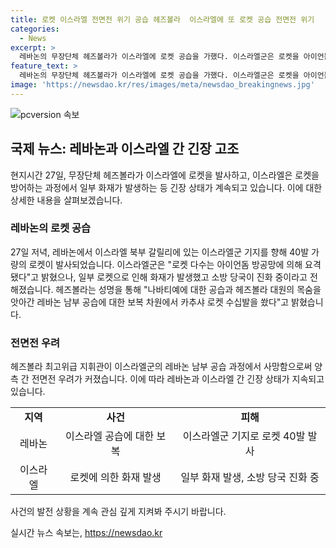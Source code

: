 ```yaml
---
title: 로켓 이스라엘 전면전 위기 공습 헤즈볼라  이스라엘에 또 로켓 공습 전면전 위기
categories:
  - News
excerpt: >
  레바논의 무장단체 헤즈볼라가 이스라엘에 로켓 공습을 가했다. 이스라엘군은 로켓을 아이언돔 방공망으로 대부분 요격했지만 화재가 발생했다고 전했다. 헤즈볼라는 보복 차원에서 이 공습을 실행했다고 밝혔다. 최근 이스라엘군과의 대치로 양측 간 전면전 우려가 높아지고 있다. (150자)
feature_text: >
  레바논의 무장단체 헤즈볼라가 이스라엘에 로켓 공습을 가했다. 이스라엘군은 로켓을 아이언돔 방공망으로 대부분 요격했지만 화재가 발생했다고 전했다. 헤즈볼라는 보복 차원에서 이 공습을 실행했다고 밝혔다. 최근 이스라엘군과의 대치로 양측 간 전면전 우려가 높아지고 있다. (150자)
image: 'https://newsdao.kr/res/images/meta/newsdao_breakingnews.jpg'
---
```


<p><img src="https://newsdao.kr/res/images/meta/newsdao_breakingnews.jpg" alt="pcversion 속보" /></p>

<h2 data-ke-size="size26">국제 뉴스: 레바논과 이스라엘 간 긴장 고조</h2>

<p data-ke-size="size16">현지시간 27일, 무장단체 헤즈볼라가 이스라엘에 로켓을 발사하고, 이스라엘은 로켓을 방어하는 과정에서 일부 화재가 발생하는 등 긴장 상태가 계속되고 있습니다. 이에 대한 상세한 내용을 살펴보겠습니다.</p>

<h3>레바논의 로켓 공습</h3>

<p data-ke-size="size16">27일 저녁, 레바논에서 이스라엘 북부 갈릴리에 있는 이스라엘군 기지를 향해 40발 가량의 로켓이 발사되었습니다. 이스라엘군은 "로켓 다수는 아이언돔 방공망에 의해 요격됐다"고 밝혔으나, 일부 로켓으로 인해 화재가 발생했고 소방 당국이 진화 중이라고 전해졌습니다. 헤즈볼라는 성명을 통해 "나바티예에 대한 공습과 헤즈볼라 대원의 목숨을 앗아간 레바논 남부 공습에 대한 보복 차원에서 카추샤 로켓 수십발을 쐈다"고 밝혔습니다.</p>

<h3>전면전 우려</h3>

<p data-ke-size="size16">헤즈볼라 최고위급 지휘관이 이스라엘군의 레바논 남부 공습 과정에서 사망함으로써 양측 간 전면전 우려가 커졌습니다. 이에 따라 레바논과 이스라엘 간 긴장 상태가 지속되고 있습니다.</p>

<table>
   <tbody>
      <tr>
         <td style="text-align: center; height: 17px;"><b>지역</b></td>
         <td style="text-align: center; height: 17px;"><b>사건</b></td>
         <td style="text-align: center; height: 17px;"><b>피해</b></td>
      </tr>
      <tr>
         <td style="text-align: center; height: 17px;">레바논</td>
         <td style="text-align: center; height: 17px;">이스라엘 공습에 대한 보복</td>
         <td style="text-align: center; height: 17px;">이스라엘군 기지로 로켓 40발 발사</td>
      </tr>
      <tr>
         <td style="text-align: center; height: 17px;">이스라엘</td>
         <td style="text-align: center; height: 17px;">로켓에 의한 화재 발생</td>
         <td style="text-align: center; height: 17px;">일부 화재 발생, 소방 당국 진화 중</td>
      </tr>
   </tbody>
</table>

<p data-ke-size="size16">사건의 발전 상황을 계속 관심 깊게 지켜봐 주시기 바랍니다.</p>
실시간 뉴스 속보는, <a href="https://newsdao.kr" rel="dofollow">https://newsdao.kr</a>


